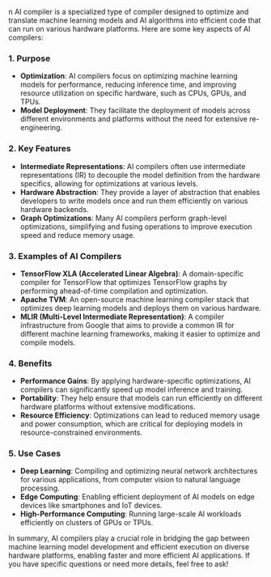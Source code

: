 n AI compiler is a specialized type of compiler designed to optimize and translate machine learning models and AI algorithms into efficient code that can run on various hardware platforms. Here are some key aspects of AI compilers:

### 1. **Purpose**

- **Optimization**: AI compilers focus on optimizing machine learning models for performance, reducing inference time, and improving resource utilization on specific hardware, such as CPUs, GPUs, and TPUs.
- **Model Deployment**: They facilitate the deployment of models across different environments and platforms without the need for extensive re-engineering.

### 2. **Key Features**

- **Intermediate Representations**: AI compilers often use intermediate representations (IR) to decouple the model definition from the hardware specifics, allowing for optimizations at various levels.
- **Hardware Abstraction**: They provide a layer of abstraction that enables developers to write models once and run them efficiently on various hardware backends.
- **Graph Optimizations**: Many AI compilers perform graph-level optimizations, simplifying and fusing operations to improve execution speed and reduce memory usage.

### 3. **Examples of AI Compilers**

- **TensorFlow XLA (Accelerated Linear Algebra)**: A domain-specific compiler for TensorFlow that optimizes TensorFlow graphs by performing ahead-of-time compilation and optimization.
- **Apache TVM**: An open-source machine learning compiler stack that optimizes deep learning models and deploys them on various hardware.
- **MLIR (Multi-Level Intermediate Representation)**: A compiler infrastructure from Google that aims to provide a common IR for different machine learning frameworks, making it easier to optimize and compile models.

### 4. **Benefits**

- **Performance Gains**: By applying hardware-specific optimizations, AI compilers can significantly speed up model inference and training.
- **Portability**: They help ensure that models can run efficiently on different hardware platforms without extensive modifications.
- **Resource Efficiency**: Optimizations can lead to reduced memory usage and power consumption, which are critical for deploying models in resource-constrained environments.

### 5. **Use Cases**

- **Deep Learning**: Compiling and optimizing neural network architectures for various applications, from computer vision to natural language processing.
- **Edge Computing**: Enabling efficient deployment of AI models on edge devices like smartphones and IoT devices.
- **High-Performance Computing**: Running large-scale AI workloads efficiently on clusters of GPUs or TPUs.

In summary, AI compilers play a crucial role in bridging the gap between machine learning model development and efficient execution on diverse hardware platforms, enabling faster and more efficient AI applications. If you have specific questions or need more details, feel free to ask!
